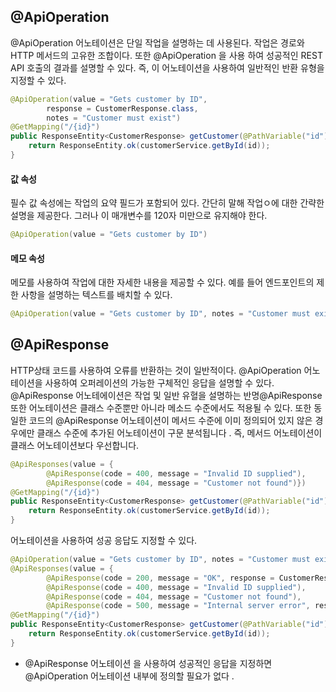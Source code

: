 ## @ApiOperation

@ApiOperation 어노테이션은 단일 작업을 설명하는 데 사용된다. 
작업은 경로와 HTTP 메서드의 고유한 조합이다.
또한 @ApiOperation 을 사용 하여 성공적인 REST API 호출의 결과를 설명할 수 있다.
즉, 이 어노테이션을 사용하여 일반적인 반환 유형을 지정할 수 있다.

```java
@ApiOperation(value = "Gets customer by ID", 
        response = CustomerResponse.class, 
        notes = "Customer must exist")
@GetMapping("/{id}")
public ResponseEntity<CustomerResponse> getCustomer(@PathVariable("id") Long id) {
    return ResponseEntity.ok(customerService.getById(id));
}
```

#### 값 속성

필수 값 속성에는 작업의 요약 필드가 포함되어 있다.
간단히 말해 작업ㅇ에 대한 간략한 설명을 제공한다.
그러나 이 매개변수를 120자 미만으로 유지해야 한다.

```java
@ApiOperation(value = "Gets customer by ID")
```

#### 메모 속성

메모를 사용하여 작업에 대한 자세한 내용을 제공할 수 있다.
예를 들어 엔드포인트의 제한 사항을 설명하는 텍스트를 배치할 수 있다.

```java
@ApiOperation(value = "Gets customer by ID", notes = "Customer must exist")
```

## @ApiResponse

HTTP상태 코드를 사용하여 오류를 반환하는 것이 일반적이다.
@ApiOperation 어노테이션을 사용하여 오퍼레이션의 가능한 구체적인 응답을 설명할 수 있다.
@ApiResponse 어노테에이션은 작업 및 일반 유혈을 설명하는 반명@ApiResponse
또한 어노테이션은 클래스 수준뿐만 아니라 메소드 수준에서도 적용될 수 있다. 또한 동일한 코드의 @ApiResponse 어노테이션이 메서드 수준에 이미 정의되어 있지 않은 경우에만 클래스 수준에 추가된 어노테이션이 구문 분석됩니다 . 즉, 메서드 어노테이션이 클래스 어노테이션보다 우선합니다.

```java
@ApiResponses(value = {
        @ApiResponse(code = 400, message = "Invalid ID supplied"),
        @ApiResponse(code = 404, message = "Customer not found")})
@GetMapping("/{id}")
public ResponseEntity<CustomerResponse> getCustomer(@PathVariable("id") Long id) {
    return ResponseEntity.ok(customerService.getById(id));
}
```
어노테이션을 사용하여 성공 응답도 지정할 수 있다.

```java
@ApiOperation(value = "Gets customer by ID", notes = "Customer must exist")
@ApiResponses(value = {
        @ApiResponse(code = 200, message = "OK", response = CustomerResponse.class),
        @ApiResponse(code = 400, message = "Invalid ID supplied"),
        @ApiResponse(code = 404, message = "Customer not found"),
        @ApiResponse(code = 500, message = "Internal server error", response = ErrorResponse.class)})
@GetMapping("/{id}")
public ResponseEntity<CustomerResponse> getCustomer(@PathVariable("id") Long id) {
    return ResponseEntity.ok(customerService.getById(id));
}
```
- @ApiResponse 어노테이션 을 사용하여 성공적인 응답을 지정하면 @ApiOperation 어노테이션 내부에 정의할 필요가 없다 .